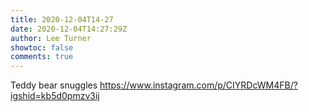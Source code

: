 ```yaml
---
title: 2020-12-04T14-27
date: 2020-12-04T14:27:29Z
author: Lee Turner
showtoc: false
comments: true
---
```


Teddy bear snuggles https://www.instagram.com/p/CIYRDcWM4FB/?igshid=kb5d0pmzv3ij

